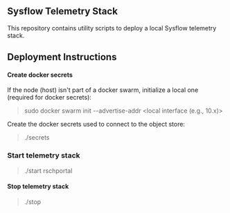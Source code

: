 ## Sysflow Telemetry Stack
This repository contains utility scripts to deploy a local Sysflow telemetry stack.

## Deployment Instructions

#### Create docker secrets
If the node (host) isn't part of a docker swarm, initialize a local one (required for docker secrets):
> sudo docker swarm init --advertise-addr <local interface (e.g., 10.x)>

Create the docker secrets used to connect to the object store:
> ./secrets

### Start telemetry stack 
> ./start rschportal 

#### Stop telemetry stack
> ./stop
